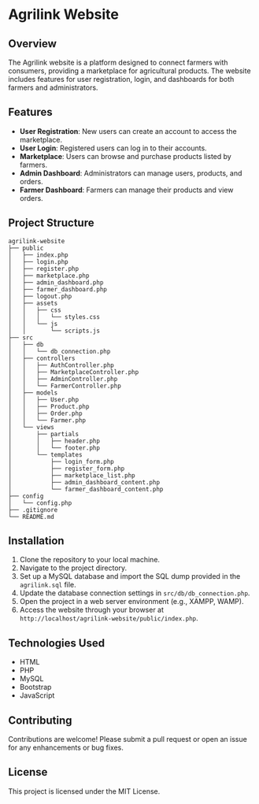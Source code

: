 # Agrilink Website

## Overview
The Agrilink website is a platform designed to connect farmers with consumers, providing a marketplace for agricultural products. The website includes features for user registration, login, and dashboards for both farmers and administrators.

## Features
- **User Registration**: New users can create an account to access the marketplace.
- **User Login**: Registered users can log in to their accounts.
- **Marketplace**: Users can browse and purchase products listed by farmers.
- **Admin Dashboard**: Administrators can manage users, products, and orders.
- **Farmer Dashboard**: Farmers can manage their products and view orders.

## Project Structure
```
agrilink-website
├── public
│   ├── index.php
│   ├── login.php
│   ├── register.php
│   ├── marketplace.php
│   ├── admin_dashboard.php
│   ├── farmer_dashboard.php
│   ├── logout.php
│   ├── assets
│   │   ├── css
│   │   │   └── styles.css
│   │   └── js
│   │       └── scripts.js
├── src
│   ├── db
│   │   └── db_connection.php
│   ├── controllers
│   │   ├── AuthController.php
│   │   ├── MarketplaceController.php
│   │   ├── AdminController.php
│   │   └── FarmerController.php
│   ├── models
│   │   ├── User.php
│   │   ├── Product.php
│   │   ├── Order.php
│   │   └── Farmer.php
│   └── views
│       ├── partials
│       │   ├── header.php
│       │   └── footer.php
│       └── templates
│           ├── login_form.php
│           ├── register_form.php
│           ├── marketplace_list.php
│           ├── admin_dashboard_content.php
│           └── farmer_dashboard_content.php
├── config
│   └── config.php
├── .gitignore
└── README.md
```

## Installation
1. Clone the repository to your local machine.
2. Navigate to the project directory.
3. Set up a MySQL database and import the SQL dump provided in the `agrilink.sql` file.
4. Update the database connection settings in `src/db/db_connection.php`.
5. Open the project in a web server environment (e.g., XAMPP, WAMP).
6. Access the website through your browser at `http://localhost/agrilink-website/public/index.php`.

## Technologies Used
- HTML
- PHP
- MySQL
- Bootstrap
- JavaScript

## Contributing
Contributions are welcome! Please submit a pull request or open an issue for any enhancements or bug fixes.

## License
This project is licensed under the MIT License.